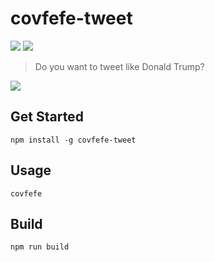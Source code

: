 <h1>covfefe-tweet</h1>


<a><img src="https://travis-ci.org/imkimchi/covfefe-tweet.svg?branch=master"></a>
<a><img src="https://img.shields.io/github/license/mashape/apistatus.svg"></a>


> Do you want to tweet like Donald Trump?



<img src="https://media.giphy.com/media/l4FGvqyIUEFAsJCOQ/giphy.gif" />

## Get Started
```
npm install -g covfefe-tweet
```

## Usage
```
covfefe
```

## Build
```
npm run build
```
